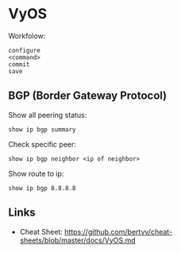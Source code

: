 # VyOS

Workfolow:

```shell
configure
<command>
commit
save
```

## BGP (Border Gateway Protocol)

Show all peering status:

```shell
show ip bgp summary
```

Check specific peer:

```shell
show ip bgp neighbor <ip of neighbor>
```

Show route to ip:

```shell
show ip bgp 8.8.8.8
```

## Links

* Cheat Sheet: https://github.com/bertvv/cheat-sheets/blob/master/docs/VyOS.md
